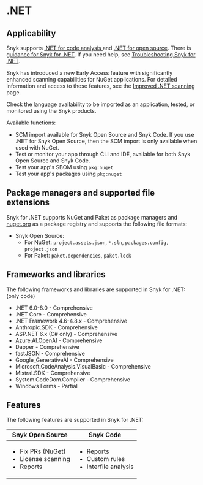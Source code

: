 # .NET

## Applicability

Snyk supports [.NET for code analysis ](.net-for-code-analysis.md)and [.NET for open source](.net-for-open-source.md). There is [guidance for Snyk for .NET](guidance-for-snyk-for-.net.md). If you need help, see [Troubleshooting Snyk for .NET](troubleshooting-snyk-for-.net.md).

Snyk has introduced a new Early Access feature with significantly enhanced scanning capabilities for NuGet applications. For detailed information and access to these features, see the [Improved .NET scanning](improved-.net-scanning.md) page.&#x20;

Check the language availability to be imported as an application, tested, or monitored using the Snyk products.&#x20;

Available functions:

* SCM import available for Snyk Open Source and Snyk Code. If you use .NET for Snyk Open Source, then the SCM import is only available when used with NuGet.
* Test or monitor your app through CLI and IDE, available for both Snyk Open Source and Snyk Code.
* Test your app's SBOM using `pkg:nuget`
* Test your app's packages using `pkg:nuget`

## Package managers and supported file extensions

Snyk for .NET supports NuGet and Paket as package managers and [nuget.org](https://www.nuget.org/) as a package registry and supports the following file formats:

* Snyk Open Source:
  * For NuGet: `project.assets.json`, `*.sln`, `packages.config,` `project.json`
  * For Paket: `paket.dependencies`, `paket.lock`

## Frameworks and libraries

The following frameworks and libraries are supported in Snyk for .NET: (only code)

* .NET 6.0-8.0 - Comprehensive&#x20;
* .NET Core - Comprehensive&#x20;
* .NET Framework 4.6-4.8.x - Comprehensive&#x20;
* Anthropic.SDK - Comprehensive&#x20;
* ASP.NET 6.x (C# only) - Comprehensive&#x20;
* Azure.AI.OpenAI - Comprehensive&#x20;
* Dapper - Comprehensive&#x20;
* fastJSON - Comprehensive&#x20;
* Google\_GenerativeAI - Comprehensive&#x20;
* Microsoft.CodeAnalysis.VisualBasic - Comprehensive&#x20;
* Mistral.SDK - Comprehensive&#x20;
* System.CodeDom.Compiler - Comprehensive&#x20;
* Windows Forms - Partial

## Features

The following features are supported in Snyk for .NET:

| Snyk Open Source                                                             | Snyk Code                                                                  |
| ---------------------------------------------------------------------------- | -------------------------------------------------------------------------- |
| <ul><li>Fix PRs (NuGet) </li><li>License scanning </li><li>Reports</li></ul> | <ul><li>Reports</li><li>Custom rules </li><li>Interfile analysis</li></ul> |
